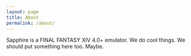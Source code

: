 ```yaml
---
layout: page
title: About
permalink: /about/
---
```


Sapphire is a FINAL FANTASY XIV 4.0+ emulator. We do cool things. We should put something here too. Maybe.
